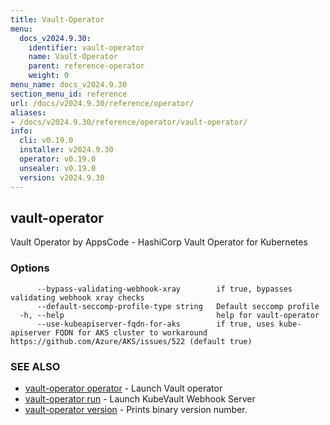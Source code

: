 ```yaml
---
title: Vault-Operator
menu:
  docs_v2024.9.30:
    identifier: vault-operator
    name: Vault-Operator
    parent: reference-operator
    weight: 0
menu_name: docs_v2024.9.30
section_menu_id: reference
url: /docs/v2024.9.30/reference/operator/
aliases:
- /docs/v2024.9.30/reference/operator/vault-operator/
info:
  cli: v0.19.0
  installer: v2024.9.30
  operator: v0.19.0
  unsealer: v0.19.0
  version: v2024.9.30
---
```


## vault-operator

Vault Operator by AppsCode - HashiCorp Vault Operator for Kubernetes

### Options

```
      --bypass-validating-webhook-xray        if true, bypasses validating webhook xray checks
      --default-seccomp-profile-type string   Default seccomp profile
  -h, --help                                  help for vault-operator
      --use-kubeapiserver-fqdn-for-aks        if true, uses kube-apiserver FQDN for AKS cluster to workaround https://github.com/Azure/AKS/issues/522 (default true)
```

### SEE ALSO

* [vault-operator operator](/docs/v2024.9.30/reference/operator/vault-operator_operator)	 - Launch Vault operator
* [vault-operator run](/docs/v2024.9.30/reference/operator/vault-operator_run)	 - Launch KubeVault Webhook Server
* [vault-operator version](/docs/v2024.9.30/reference/operator/vault-operator_version)	 - Prints binary version number.

